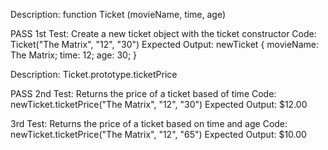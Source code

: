 Description: function Ticket (movieName, time, age)

PASS 1st Test: Create a new ticket object with the ticket constructor
Code: Ticket("The Matrix", "12", "30")
Expected Output: 
  newTicket {
    movieName: The Matrix;
    time: 12;
    age: 30;
}

Description: Ticket.prototype.ticketPrice 

PASS 2nd Test: Returns the price of a ticket based of time
Code: newTicket.ticketPrice("The Matrix", "12", "30")
Expected Output:
  $12.00

3rd Test: Returns the price of a ticket based on time and age
Code: newTicket.ticketPrice("The Matrix", "12", "65")
Expected Output:
  $10.00
  